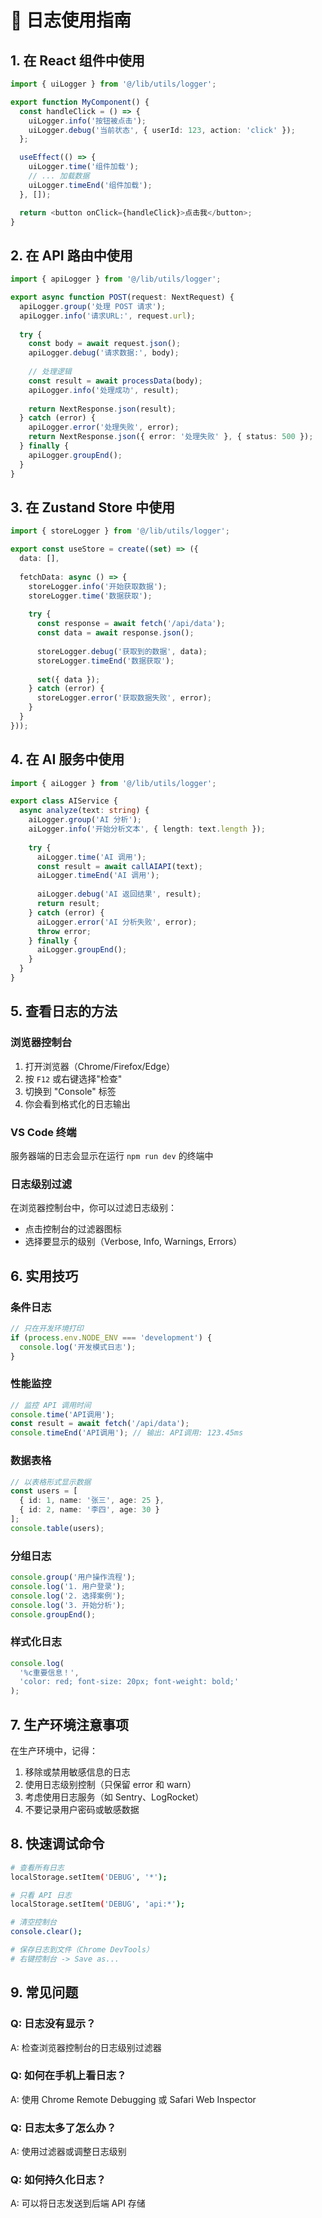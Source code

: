 # 📝 日志使用指南

## 1. 在 React 组件中使用

```typescript
import { uiLogger } from '@/lib/utils/logger';

export function MyComponent() {
  const handleClick = () => {
    uiLogger.info('按钮被点击');
    uiLogger.debug('当前状态', { userId: 123, action: 'click' });
  };

  useEffect(() => {
    uiLogger.time('组件加载');
    // ... 加载数据
    uiLogger.timeEnd('组件加载');
  }, []);

  return <button onClick={handleClick}>点击我</button>;
}
```

## 2. 在 API 路由中使用

```typescript
import { apiLogger } from '@/lib/utils/logger';

export async function POST(request: NextRequest) {
  apiLogger.group('处理 POST 请求');
  apiLogger.info('请求URL:', request.url);
  
  try {
    const body = await request.json();
    apiLogger.debug('请求数据:', body);
    
    // 处理逻辑
    const result = await processData(body);
    apiLogger.info('处理成功', result);
    
    return NextResponse.json(result);
  } catch (error) {
    apiLogger.error('处理失败', error);
    return NextResponse.json({ error: '处理失败' }, { status: 500 });
  } finally {
    apiLogger.groupEnd();
  }
}
```

## 3. 在 Zustand Store 中使用

```typescript
import { storeLogger } from '@/lib/utils/logger';

export const useStore = create((set) => ({
  data: [],
  
  fetchData: async () => {
    storeLogger.info('开始获取数据');
    storeLogger.time('数据获取');
    
    try {
      const response = await fetch('/api/data');
      const data = await response.json();
      
      storeLogger.debug('获取到的数据', data);
      storeLogger.timeEnd('数据获取');
      
      set({ data });
    } catch (error) {
      storeLogger.error('获取数据失败', error);
    }
  }
}));
```

## 4. 在 AI 服务中使用

```typescript
import { aiLogger } from '@/lib/utils/logger';

export class AIService {
  async analyze(text: string) {
    aiLogger.group('AI 分析');
    aiLogger.info('开始分析文本', { length: text.length });
    
    try {
      aiLogger.time('AI 调用');
      const result = await callAIAPI(text);
      aiLogger.timeEnd('AI 调用');
      
      aiLogger.debug('AI 返回结果', result);
      return result;
    } catch (error) {
      aiLogger.error('AI 分析失败', error);
      throw error;
    } finally {
      aiLogger.groupEnd();
    }
  }
}
```

## 5. 查看日志的方法

### 浏览器控制台
1. 打开浏览器（Chrome/Firefox/Edge）
2. 按 `F12` 或右键选择"检查"
3. 切换到 "Console" 标签
4. 你会看到格式化的日志输出

### VS Code 终端
服务器端的日志会显示在运行 `npm run dev` 的终端中

### 日志级别过滤
在浏览器控制台中，你可以过滤日志级别：
- 点击控制台的过滤器图标
- 选择要显示的级别（Verbose, Info, Warnings, Errors）

## 6. 实用技巧

### 条件日志
```typescript
// 只在开发环境打印
if (process.env.NODE_ENV === 'development') {
  console.log('开发模式日志');
}
```

### 性能监控
```typescript
// 监控 API 调用时间
console.time('API调用');
const result = await fetch('/api/data');
console.timeEnd('API调用'); // 输出: API调用: 123.45ms
```

### 数据表格
```typescript
// 以表格形式显示数据
const users = [
  { id: 1, name: '张三', age: 25 },
  { id: 2, name: '李四', age: 30 }
];
console.table(users);
```

### 分组日志
```typescript
console.group('用户操作流程');
console.log('1. 用户登录');
console.log('2. 选择案例');
console.log('3. 开始分析');
console.groupEnd();
```

### 样式化日志
```typescript
console.log(
  '%c重要信息！',
  'color: red; font-size: 20px; font-weight: bold;'
);
```

## 7. 生产环境注意事项

在生产环境中，记得：
1. 移除或禁用敏感信息的日志
2. 使用日志级别控制（只保留 error 和 warn）
3. 考虑使用日志服务（如 Sentry、LogRocket）
4. 不要记录用户密码或敏感数据

## 8. 快速调试命令

```bash
# 查看所有日志
localStorage.setItem('DEBUG', '*');

# 只看 API 日志
localStorage.setItem('DEBUG', 'api:*');

# 清空控制台
console.clear();

# 保存日志到文件（Chrome DevTools）
# 右键控制台 -> Save as...
```

## 9. 常见问题

### Q: 日志没有显示？
A: 检查浏览器控制台的日志级别过滤器

### Q: 如何在手机上看日志？
A: 使用 Chrome Remote Debugging 或 Safari Web Inspector

### Q: 日志太多了怎么办？
A: 使用过滤器或调整日志级别

### Q: 如何持久化日志？
A: 可以将日志发送到后端 API 存储
